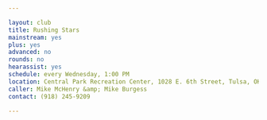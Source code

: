```yaml
---

layout: club
title: Rushing Stars
mainstream: yes
plus: yes
advanced: no
rounds: no
hearassist: yes
schedule: every Wednesday, 1:00 PM
location: Central Park Recreation Center, 1028 E. 6th Street, Tulsa, OK
caller: Mike McHenry &amp; Mike Burgess
contact: (918) 245-9209

---
```


